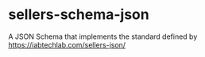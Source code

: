# sellers-schema-json

A JSON Schema that implements the standard defined by https://iabtechlab.com/sellers-json/

